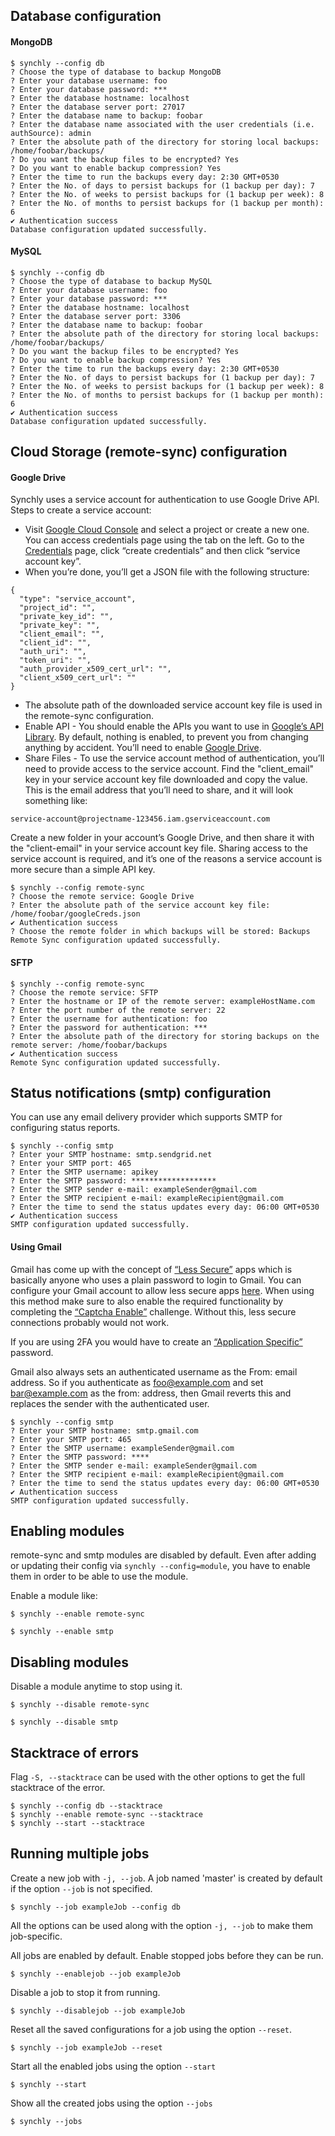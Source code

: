## Database configuration

#### MongoDB

```
$ synchly --config db
? Choose the type of database to backup MongoDB
? Enter your database username: foo
? Enter your database password: ***
? Enter the database hostname: localhost
? Enter the database server port: 27017
? Enter the database name to backup: foobar
? Enter the database name associated with the user credentials (i.e. authSource): admin
? Enter the absolute path of the directory for storing local backups: /home/foobar/backups/
? Do you want the backup files to be encrypted? Yes
? Do you want to enable backup compression? Yes
? Enter the time to run the backups every day: 2:30 GMT+0530
? Enter the No. of days to persist backups for (1 backup per day): 7
? Enter the No. of weeks to persist backups for (1 backup per week): 8
? Enter the No. of months to persist backups for (1 backup per month): 6
✔ Authentication success
Database configuration updated successfully.
```

#### MySQL

```
$ synchly --config db
? Choose the type of database to backup MySQL
? Enter your database username: foo
? Enter your database password: ***
? Enter the database hostname: localhost
? Enter the database server port: 3306
? Enter the database name to backup: foobar
? Enter the absolute path of the directory for storing local backups: /home/foobar/backups/
? Do you want the backup files to be encrypted? Yes
? Do you want to enable backup compression? Yes
? Enter the time to run the backups every day: 2:30 GMT+0530
? Enter the No. of days to persist backups for (1 backup per day): 7
? Enter the No. of weeks to persist backups for (1 backup per week): 8
? Enter the No. of months to persist backups for (1 backup per month): 6
✔ Authentication success
Database configuration updated successfully.
```

## Cloud Storage (remote-sync) configuration

#### Google Drive

Synchly uses a service account for authentication to use Google Drive API.<br/> 
Steps to create a service account: </br>
* Visit [Google Cloud Console](https://console.developers.google.com) and select a project or create a new one. You can access credentials  page using the tab on the left. Go to the [Credentials](https://console.developers.google.com/apis/credentials) page, click “create credentials” and then click “service account key”.
* When you’re done, you’ll get a JSON file with the following structure:
```
{
  "type": "service_account",
  "project_id": "",
  "private_key_id": "",
  "private_key": "",
  "client_email": "",
  "client_id": "",
  "auth_uri": "",
  "token_uri": "",
  "auth_provider_x509_cert_url": "",
  "client_x509_cert_url": ""
}
```
* The absolute path of the downloaded service account key file is used in the remote-sync configuration.
* Enable API - You should enable the APIs you want to use in [Google’s API Library](https://console.developers.google.com/apis/library). By default, nothing is enabled, to prevent you from changing anything by accident. You’ll need to enable [Google Drive](https://console.developers.google.com/apis/api/drive.googleapis.com).
* Share Files - To use the service account method of authentication, you’ll need to provide access to the service account. Find the "client_email" key in your service account key file downloaded and copy the value. This is the email address that you’ll need to share, and it will look something like:
```
service-account@projectname-123456.iam.gserviceaccount.com
```
Create a new folder in your account’s Google Drive, and then share it with the "client-email" in your service account key file. Sharing access to the service account is required, and it’s one of the reasons a service account is more secure than a simple API key.

```
$ synchly --config remote-sync
? Choose the remote service: Google Drive
? Enter the absolute path of the service account key file: /home/foobar/googleCreds.json
✔ Authentication success
? Choose the remote folder in which backups will be stored: Backups
Remote Sync configuration updated successfully.
```

#### SFTP

```
$ synchly --config remote-sync 
? Choose the remote service: SFTP
? Enter the hostname or IP of the remote server: exampleHostName.com
? Enter the port number of the remote server: 22
? Enter the username for authentication: foo
? Enter the password for authentication: ***
? Enter the absolute path of the directory for storing backups on the remote server: /home/foobar/backups
✔ Authentication success
Remote Sync configuration updated successfully.
```

## Status notifications (smtp) configuration

You can use any email delivery provider which supports SMTP for configuring status reports.

```
$ synchly --config smtp
? Enter your SMTP hostname: smtp.sendgrid.net
? Enter your SMTP port: 465
? Enter the SMTP username: apikey
? Enter the SMTP password: *******************
? Enter the SMTP sender e-mail: exampleSender@gmail.com
? Enter the SMTP recipient e-mail: exampleRecipient@gmail.com
? Enter the time to send the status updates every day: 06:00 GMT+0530
✔ Authentication success
SMTP configuration updated successfully.
```

#### Using Gmail

Gmail has come up with the concept of [“Less Secure”](https://support.google.com/accounts/answer/6010255?hl=en) apps which is basically anyone who uses a plain password to login to Gmail. You can configure your Gmail account to allow less secure apps [here](https://www.google.com/settings/security/lesssecureapps). When using this method make sure to also enable the required functionality by completing the [“Captcha Enable”](https://accounts.google.com/b/0/displayunlockcaptcha) challenge. Without this, less secure connections probably would not work.

If you are using 2FA you would have to create an [“Application Specific”](https://security.google.com/settings/security/apppasswords) password.

Gmail also always sets an authenticated username as the From: email address. So if you authenticate as foo@example.com and set bar@example.com as the from: address, then Gmail reverts this and replaces the sender with the authenticated user.

```
$ synchly --config smtp
? Enter your SMTP hostname: smtp.gmail.com
? Enter your SMTP port: 465
? Enter the SMTP username: exampleSender@gmail.com
? Enter the SMTP password: ****
? Enter the SMTP sender e-mail: exampleSender@gmail.com
? Enter the SMTP recipient e-mail: exampleRecipient@gmail.com
? Enter the time to send the status updates every day: 06:00 GMT+0530
✔ Authentication success
SMTP configuration updated successfully.
```

## Enabling modules

remote-sync and smtp modules are disabled by default. Even after adding or updating their config via `synchly --config=module`, you have to enable them in order to be able to use the module.

Enable a module like:

```
$ synchly --enable remote-sync
```

```
$ synchly --enable smtp
```

## Disabling modules

Disable a module anytime to stop using it.

```
$ synchly --disable remote-sync
```

```
$ synchly --disable smtp
```

## Stacktrace of errors

Flag `-S, --stacktrace` can be used with the other options to get the full stacktrace of the error.

```
$ synchly --config db --stacktrace
$ synchly --enable remote-sync --stacktrace
$ synchly --start --stacktrace
```

## Running multiple jobs

Create a new job with `-j, --job`. A job named 'master' is created by default if the option `--job` is not specified.

```
$ synchly --job exampleJob --config db
```

All the options can be used along with the option `-j, --job` to make them job-specific.

All jobs are enabled by default. Enable stopped jobs before they can be run.

```
$ synchly --enablejob --job exampleJob
```

Disable a job to stop it from running.

```
$ synchly --disablejob --job exampleJob
```

Reset all the saved configurations for a job using the option `--reset`.

```
$ synchly --job exampleJob --reset
```

Start all the enabled jobs using the option `--start`

```
$ synchly --start
```

Show all the created jobs using the option `--jobs`

```
$ synchly --jobs
```